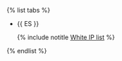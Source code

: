{% list tabs %}

- {{ ES }}

  {% include notitle [White IP list](../../configure-white-ip.md) %}

{% endlist %}